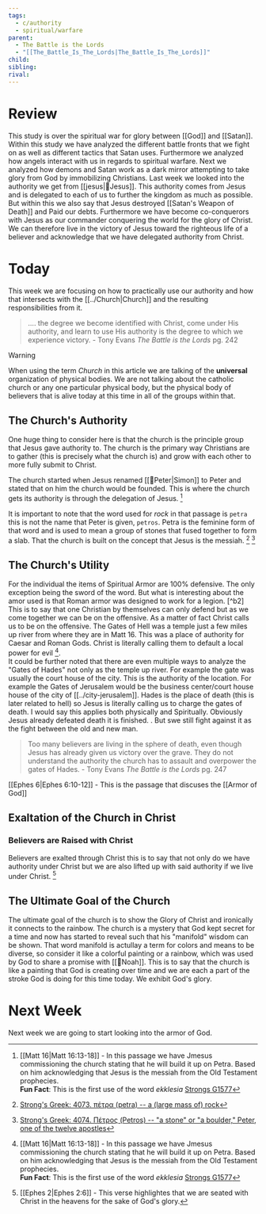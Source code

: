 ```yaml
---
tags:
  - c/authority
  - spiritual/warfare
parent:
  - The Battle is the Lords
  - "[[The_Battle_Is_The_Lords|The_Battle_Is_The_Lords]]"
child:
sibling:
rival:
---
```

# Review
This study is over the spiritual war for glory between [[God]] and [[Satan]]. Within this study we have analyzed the different battle fronts that we fight on as well as different tactics that Satan uses. Furthermore we analyzed how angels interact with us in regards to spiritual warfare. Next we analyzed how demons and Satan work as a dark mirror attempting to take glory from God by immobilizing Christians. 
Last week we looked into the authority we get from [[jesus|👼Jesus]]. This authority comes from Jesus and is delegated to each of us to further the kingdom as much as possible. But within this we also say that Jesus destroyed [[Satan's Weapon of Death]] and Paid our debts. Furthermore we have become co-conquerors with Jesus as our commander conquering the world for the glory of Christ. We can therefore live in the victory of Jesus toward the righteous life of a believer and acknowledge that we have delegated authority from Christ.

# Today
This week we are focusing on how to practically use our authority and how that intersects with the [[../Church|Church]] and the resulting responsibilities from it.

> .... the degree we become identified with Christ, come under His authority, and learn to use His authority is the degree to which we experience victory.
\- Tony Evans *The Battle is the Lords* pg. 242

>[!WARNING]
>When using the term *Church* in this article we are talking of the **universal** organization of physical bodies.
>We are not talking about the catholic church or any one particular physical body, but the physical body of believers that is alive today at this time in all of the groups within that.

## The Church's Authority
One huge thing to consider here is that the church is the principle group that Jesus gave authority to. The church is the primary way Christians are to gather (this is precisely what the church is) and grow with each other to more fully submit to Christ.

The church started when Jesus renamed [[🧑Peter|Simon]] to Peter and stated that on him the church would be founded. This is where the church gets its authority is through the delegation of Jesus. [^b1]

It is important to note that the word used for *rock* in that passage is `petra` this is not the name that Peter is given, `petros`. Petra is the feminine form of that word and is used to mean a group of stones that fused together to form a slab. That the church is built on the concept that Jesus is the messiah. [^g1] [^g2]

[^b1]: [[Matt 16|Matt 16:13-18]] - In this passage we have Jmesus commissioning the church stating that he will build it up on Petra. Based on him acknowledging that Jesus is the messiah from the Old Testament prophecies.  
  **Fun Fact**: This is the first use of the word *ekklesia* [Strongs G1577](https://biblehub.com/greek/1577.htm)
[^g1]: [Strong's Greek: 4073. πέτρα (petra) -- a (large mass of) rock](https://biblehub.com/greek/4073.htm)
[^g2]: [Strong's Greek: 4074. Πέτρος (Petros) -- "a stone" or "a boulder," Peter, one of the twelve apostles](https://biblehub.com/greek/4074.htm)

## The Church's Utility
For the individual the items of Spiritual Armor are 100% defensive. The only exception being the sword of the word. But what is interesting about the amor used is that Roman armor was designed to work for a legion. [^b2] This is to say that one Christian by themselves can only defend but as we come together we can be on the offensive. As a matter of fact Christ calls us to be on the offensive. The Gates of Hell was a temple just a few miles up river from where they are in Matt 16. This was a place of authority for Caesar and Roman Gods. Christ is literally calling them to default a local power for evil [^b1].  
It could be further noted that there are even multiple ways to analyze the "Gates of Hades" not only as the temple up river. For example the gate was usually the court house of the city. This is the authority of the location. For example the Gates of Jerusalem would be the business center/court house house of the city of [[../city-jerusalem]]. Hades is the place of death (this is later related to hell) so Jesus is literally calling us to charge the gates of death. I would say this applies both physically and Spiritually. Obviously Jesus already defeated death it is finished. . But swe still fight against it as the fight between the old and new man. 

> Too many believers are living in the sphere of death, even though Jesus has already given us victory over the grave. They do not understand the authority the church has to assault and overpower the gates of Hades.
\- Tony Evans *The Battle is the Lords* pg. 247

[[Ephes 6|Ephes 6:10-12]] - This is the passage that discuses the [[Armor of God]]

## Exaltation of the Church in Christ

### Believers are Raised with Christ
Believers are exalted through Christ this is to say that not only do we have authority under Christ but we are also lifted up with said authority if we live under Christ. [^b3]

[^b3]: [[Ephes 2|Ephes 2:6]] - This verse highlightes that we are seated with Christ in the heavens for the sake of God's glory.

## The Ultimate Goal of the Church
The ultimate goal of the church is to show the Glory of Christ and ironically it connects to the rainbow. The church is a mystery that God kept secret for a time and now has started to reveal such that his "manifold" wisdom can be shown. That word manifold is actullay a term for colors and means to be diverse, so consider it like a colorful painting or a rainbow, which was used by God to share a promise with [[🧑Noah]]. This is to say that the church is like a painting that God is creating over time and we are each a part of the stroke God is doing for this time today. We exhibit God's glory.

[^cite1]: [The Wonderful World of Color of God’s Wisdom | The High Calling | Theology of Work](https://www.theologyofwork.org/the-high-calling/wonderful-world-color-gods-wisdom/)

# Next Week
Next week we are going to start looking into the armor of God.